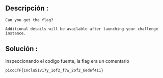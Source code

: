 
## Descripción :
	Can you get the flag?

	Additional details will be available after launching your challenge instance.
## Solución :
Inspeccionando el codigo fuente, la flag era un comentario

	picoCTF{1nclu51v17y_1of2_f7w_2of2_6edef411}
